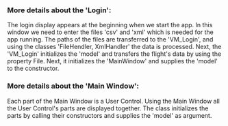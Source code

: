 ### More details about the 'Login':

The login display appears at the beginning when we start the app. In this window we need to enter the files 'csv' and 'xml' which is needed for the app running. The paths of the files are transferred to the 'VM_Login', and using the classes 'FileHendler, XmlHandler' the data is processed. Next, the 'VM_Login' initializes the 'model' and transfers the flight's data by using the property File. Next, it initializes the 'MainWindow' and supplies the 'model' to the constructor.

### More details about the 'Main Window':

Each part of the Main Window is a User Control. Using the Main Window all the User Control's parts are displayed together. The class initializes the parts by calling their constructors and supplies the 'model' as argument.
